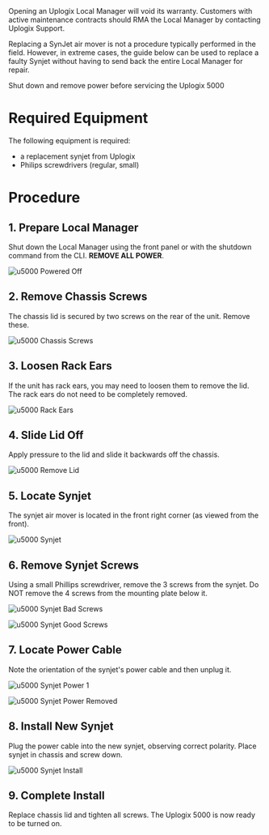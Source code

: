 <!-- 5.4 -->

<div class='warning'>Opening an Uplogix Local Manager will void its warranty. Customers with active maintenance contracts should RMA the Local Manager by contacting Uplogix Support.</div>

Replacing a SynJet air mover is not a procedure typically performed in the field. However, in extreme cases, the guide below can be used to replace a faulty Synjet without having to send back the entire Local Manager for repair.

<div class='danger' />Shut down and remove power before servicing the Uplogix 5000</div>

# Required Equipment

The following equipment is required:

* a replacement synjet from Uplogix
* Philips screwdrivers (regular, small)

# Procedure

## 1. Prepare Local Manager

Shut down the Local Manager using the front panel or with the shutdown command from the CLI. **REMOVE ALL POWER**.

![u5000 Powered Off](http://uplogix.com/support/docs/img/synjet/1_u5000_front.jpg)


## 2. Remove Chassis Screws

The chassis lid is secured by two screws on the rear of the unit. Remove these.

![u5000 Chassis Screws](http://uplogix.com/support/docs/img/synjet/2_rear_screws.jpg)


## 3. Loosen Rack Ears

If the unit has rack ears, you may need to loosen them to remove the lid. The rack ears do not need to be completely removed.

![u5000 Rack Ears](http://uplogix.com/support/docs/img/synjet/3_side_screws.jpg)


## 4. Slide Lid Off

Apply pressure to the lid and slide it backwards off the chassis.

![u5000 Remove Lid](http://uplogix.com/support/docs/img/synjet/4_cover_off.jpg)

## 5. Locate Synjet

The synjet air mover is located in the front right corner (as viewed from the front).

![u5000 Synjet](http://uplogix.com/support/docs/img/synjet/5_internal_synjet.jpg)


## 6. Remove Synjet Screws

Using a small Phillips screwdriver, remove the 3 screws from the synjet. Do NOT remove the 4 screws from the mounting plate below it.

![u5000 Synjet Bad Screws](http://uplogix.com/support/docs/img/synjet/6_synjet_screws.jpg)


![u5000 Synjet Good Screws](http://uplogix.com/support/docs/img/synjet/7_remove_screws.jpg)

## 7. Locate Power Cable

Note the orientation of the synjet's power cable and then unplug it.

![u5000 Synjet Power 1](http://uplogix.com/support/docs/img/synjet/8_power_cable.jpg)

![u5000 Synjet Power Removed](http://uplogix.com/support/docs/img/synjet/9_power_cable_off.jpg)

## 8. Install New Synjet

Plug the power cable into the new synjet, observing correct polarity. Place synjet in chassis and screw down.

![u5000 Synjet Install](http://uplogix.com/support/docs/img/synjet/9b_new_synjet.jpg)

## 9. Complete Install

Replace chassis lid and tighten all screws. The Uplogix 5000 is now ready to be turned on.
